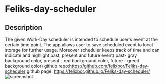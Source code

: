 # Feliks-day-scheduler
## Description 
 The given Work-Day scheduler is intended to schedule user's event at the certain time point. The app allows user to save scheduled event to local storage for further usage. Moreover scheduler keeps track of time and can indicate  and highlight past, present  and future event( past- gray background color, present - red background color, future - greed background color)
   github repo:https://github.com/felixbor/Feliks-day-scheduler
   github page: https://felixbor.github.io/Feliks-day-scheduler/
   ![screenshot](screenshot.jpg)